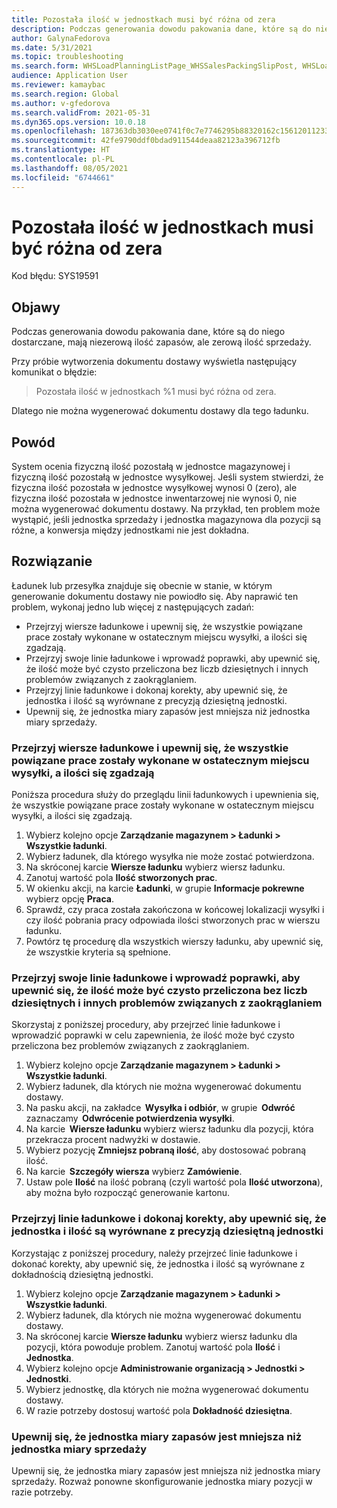 ```yaml
---
title: Pozostała ilość w jednostkach musi być różna od zera
description: Podczas generowania dowodu pakowania dane, które są do niego dostarczane, mają niezerową ilość zapasów, ale zerową ilość sprzedaży.
author: GalynaFedorova
ms.date: 5/31/2021
ms.topic: troubleshooting
ms.search.form: WHSLoadPlanningListPage_WHSSalesPackingSlipPost, WHSLoadTable_WHSSalesPackingSlipPost
audience: Application User
ms.reviewer: kamaybac
ms.search.region: Global
ms.author: v-gfedorova
ms.search.validFrom: 2021-05-31
ms.dyn365.ops.version: 10.0.18
ms.openlocfilehash: 187363db3030ee0741f0c7e7746295b88320162c156120112332bb78593bb673
ms.sourcegitcommit: 42fe9790ddf0bdad911544deaa82123a396712fb
ms.translationtype: HT
ms.contentlocale: pl-PL
ms.lasthandoff: 08/05/2021
ms.locfileid: "6744661"
---
```

# <a name="physical-remaining-quantity-in-the-unit-must-not-be-zero"></a>Pozostała ilość w jednostkach musi być różna od zera

Kod błędu: SYS19591

## <a name="symptoms"></a>Objawy

Podczas generowania dowodu pakowania dane, które są do niego dostarczane, mają niezerową ilość zapasów, ale zerową ilość sprzedaży.

Przy próbie wytworzenia dokumentu dostawy wyświetla następujący komunikat o błędzie:

> Pozostała ilość w jednostkach %1 musi być różna od zera.

Dlatego nie można wygenerować dokumentu dostawy dla tego ładunku.

## <a name="cause"></a>Powód

System ocenia fizyczną ilość pozostałą w jednostce magazynowej i fizyczną ilość pozostałą w jednostce wysyłkowej. Jeśli system stwierdzi, że fizyczna ilość pozostała w jednostce wysyłkowej wynosi 0 (zero), ale fizyczna ilość pozostała w jednostce inwentarzowej nie wynosi 0, nie można wygenerować dokumentu dostawy. Na przykład, ten problem może wystąpić, jeśli jednostka sprzedaży i jednostka magazynowa dla pozycji są różne, a konwersja między jednostkami nie jest dokładna.

## <a name="resolution"></a>Rozwiązanie

Ładunek lub przesyłka znajduje się obecnie w stanie, w którym generowanie dokumentu dostawy nie powiodło się. Aby naprawić ten problem, wykonaj jedno lub więcej z następujących zadań:

- Przejrzyj wiersze ładunkowe i upewnij się, że wszystkie powiązane prace zostały wykonane w ostatecznym miejscu wysyłki, a ilości się zgadzają.
- Przejrzyj swoje linie ładunkowe i wprowadź poprawki, aby upewnić się, że ilość może być czysto przeliczona bez liczb dziesiętnych i innych problemów związanych z zaokrąglaniem.
- Przejrzyj linie ładunkowe i dokonaj korekty, aby upewnić się, że jednostka i ilość są wyrównane z precyzją dziesiętną jednostki.
- Upewnij się, że jednostka miary zapasów jest mniejsza niż jednostka miary sprzedaży.

### <a name="review-your-load-lines-and-make-sure-that-all-the-related-work-has-been-completed-at-the-final-shipping-location-and-that-the-quantities-match"></a>Przejrzyj wiersze ładunkowe i upewnij się, że wszystkie powiązane prace zostały wykonane w ostatecznym miejscu wysyłki, a ilości się zgadzają

Poniższa procedura służy do przeglądu linii ładunkowych i upewnienia się, że wszystkie powiązane prace zostały wykonane w ostatecznym miejscu wysyłki, a ilości się zgadzają.

1. Wybierz kolejno opcje **Zarządzanie magazynem \> Ładunki \> Wszystkie ładunki**.
1. Wybierz ładunek, dla którego wysyłka nie może zostać potwierdzona.
1. Na skróconej karcie **Wiersze ładunku** wybierz wiersz ładunku.
1. Zanotuj wartość pola **Ilość stworzonych prac**.
1. W okienku akcji, na karcie **Ładunki**, w grupie **Informacje pokrewne** wybierz opcję **Praca**.
1. Sprawdź, czy praca została zakończona w końcowej lokalizacji wysyłki i czy ilość pobrania pracy odpowiada ilości stworzonych prac w wierszu ładunku.
1. Powtórz tę procedurę dla wszystkich wierszy ładunku, aby upewnić się, że wszystkie kryteria są spełnione.

### <a name="review-your-load-lines-and-make-adjustments-to-ensure-that-the-quantity-can-be-cleanly-converted-without-rounding-issues"></a>Przejrzyj swoje linie ładunkowe i wprowadź poprawki, aby upewnić się, że ilość może być czysto przeliczona bez liczb dziesiętnych i innych problemów związanych z zaokrąglaniem

Skorzystaj z poniższej procedury, aby przejrzeć linie ładunkowe i wprowadzić poprawki w celu zapewnienia, że ilość może być czysto przeliczona bez problemów związanych z zaokrąglaniem.

1. Wybierz kolejno opcje **Zarządzanie magazynem \> Ładunki \> Wszystkie ładunki**.
1. Wybierz ładunek, dla których nie można wygenerować dokumentu dostawy.
1. Na pasku akcji, na zakładce  **Wysyłka i odbiór**, w grupie  **Odwróć** zaznaczamy  **Odwrócenie potwierdzenia wysyłki**.
1. Na karcie  **Wiersze ładunku** wybierz wiersz ładunku dla pozycji, która przekracza procent nadwyżki w dostawie.
1. Wybierz pozycję **Zmniejsz pobraną ilość**, aby dostosować pobraną ilość.
1. Na karcie  **Szczegóły wiersza** wybierz **Zamówienie**.
1. Ustaw pole **Ilość** na ilość pobraną (czyli wartość pola **Ilość utworzona**), aby można było rozpocząć generowanie kartonu.

### <a name="review-your-load-lines-and-make-adjustments-to-ensure-that-the-unit-and-quantity-are-aligned-with-the-decimal-precision-of-the-unit"></a>Przejrzyj linie ładunkowe i dokonaj korekty, aby upewnić się, że jednostka i ilość są wyrównane z precyzją dziesiętną jednostki

Korzystając z poniższej procedury, należy przejrzeć linie ładunkowe i dokonać korekty, aby upewnić się, że jednostka i ilość są wyrównane z dokładnością dziesiętną jednostki.

1. Wybierz kolejno opcje **Zarządzanie magazynem \> Ładunki \> Wszystkie ładunki**.
1. Wybierz ładunek, dla których nie można wygenerować dokumentu dostawy.
1. Na skróconej karcie **Wiersze ładunku** wybierz wiersz ładunku dla pozycji, która powoduje problem. Zanotuj wartość pola **Ilość** i **Jednostka**.
1. Wybierz kolejno opcje **Administrowanie organizacją \> Jednostki \> Jednostki**.
1. Wybierz jednostkę, dla których nie można wygenerować dokumentu dostawy.
1. W razie potrzeby dostosuj wartość pola **Dokładność dziesiętna**.

### <a name="make-sure-that-the-inventory-unit-of-measure-is-smaller-than-the-sales-unit-of-measure"></a>Upewnij się, że jednostka miary zapasów jest mniejsza niż jednostka miary sprzedaży

Upewnij się, że jednostka miary zapasów jest mniejsza niż jednostka miary sprzedaży. Rozważ ponowne skonfigurowanie jednostka miary pozycji w razie potrzeby.
